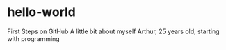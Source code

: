 # hello-world
First Steps on GitHub
A little bit about myself
Arthur, 25 years old, starting with programming
